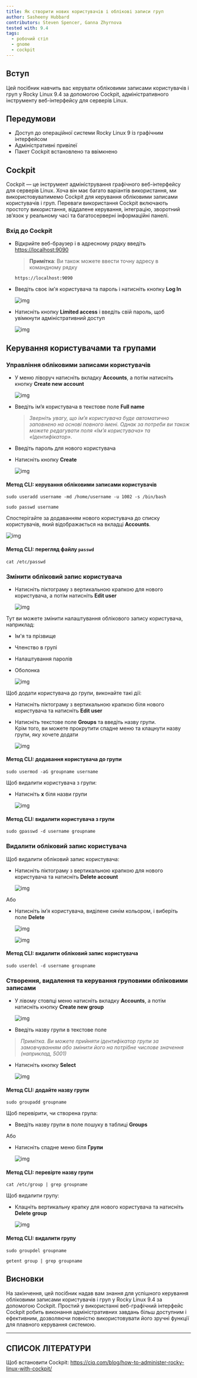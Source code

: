 ```yaml
---
title: Як створити нових користувачів і облікові записи груп
author: Sasheeny Hubbard
contributors: Steven Spencer, Ganna Zhyrnova
tested with: 9.4
tags:
  - робочий стіл
  - gnome
  - cockpit
---
```


## Вступ

Цей посібник навчить вас керувати обліковими записами користувачів і груп у Rocky Linux 9.4 за допомогою Cockpit, адміністративного інструменту веб-інтерфейсу для серверів Linux.

## Передумови

- Доступ до операційної системи Rocky Linux 9 із графічним інтерфейсом
- Адміністративні привілеї
- Пакет Cockpit встановлено та ввімкнено

## Cockpit

Cockpit — це інструмент адміністрування графічного веб-інтерфейсу для серверів Linux. Хоча він має багато варіантів використання, ми використовуватимемо Cockpit для керування обліковими записами користувачів і груп. Переваги використання Cockpit включають простоту використання, віддалене керування, інтеграцію, зворотний зв’язок у реальному часі та багатосерверні інформаційні панелі.

### Вхід до Cockpit

- Відкрийте веб-браузер і в адресному рядку введіть <https://localhost:9090>

  > **Примітка**: Ви також можете ввести точну адресу в командному рядку

  ```text
  https://localhost:9090
  ```

- Введіть своє ім'я користувача та пароль і натисніть кнопку **Log In**

  ![img](images/user_group_acctmgt_images/1.png)

- Натисніть кнопку **Limited access** і введіть свій пароль, щоб увімкнути адміністративний доступ

  ![img](images/user_group_acctmgt_images/2.png)

## Керування користувачами та групами

### Управління обліковими записами користувачів

- У меню ліворуч натисніть вкладку **Accounts**, а потім натисніть кнопку **Create new account**

  ![img](images/user_group_acctmgt_images/5.png)

- Введіть ім’я користувача в текстове поле **Full name**
  > _Зверніть увагу, що ім’я користувача буде автоматично заповнено на основі повного імені. Однак за потреби ви також можете редагувати поля «Ім’я користувача» та «Ідентифікатор»._

- Введіть пароль для нового користувача

- Натисніть кнопку **Create**

  ![img](images/user_group_acctmgt_images/8.png)

#### Метод CLI: керування обліковими записами користувачів

```text
sudo useradd username -md /home/username -u 1002 -s /bin/bash 
```

```text
sudo passwd username 
```

Спостерігайте за додаванням нового користувача до списку користувачів, який відображається на вкладці **Accounts**.

![img](images/user_group_acctmgt_images/9.png)

#### Метод CLI: перегляд файлу `passwd`

```text
cat /etc/passwd
```

### Змінити обліковий запис користувача

- Натисніть піктограму з вертикальною крапкою для нового користувача, а потім натисніть **Edit user**

  ![img](images/user_group_acctmgt_images/13.png)

Тут ви можете змінити налаштування облікового запису користувача, наприклад:

- Ім'я та прізвище
- Членство в групі
- Налаштування паролів
- Оболонка

  ![img](images/user_group_acctmgt_images/15.png)

Щоб додати користувача до групи, виконайте такі дії:

- Натисніть піктограму з вертикальною крапкою біля нового користувача та натисніть **Edit user**

- Натисніть текстове поле **Groups** та введіть назву групи.\
  Крім того, ви можете прокрутити спадне меню та клацнути назву групи, яку хочете додати

  ![img](images/user_group_acctmgt_images/14.png)

#### Метод CLI: додавання користувача до групи

```text
sudo usermod -aG groupname username
```

Щоб видалити користувача з групи:

- Натисніть **x** біля назви групи

  ![img](images/user_group_acctmgt_images/18.png)

#### Метод CLI: видалити користувача з групи

```text
sudo gpasswd -d username groupname
```

### Видалити обліковий запис користувача

Щоб видалити обліковий запис користувача:

- Натисніть піктограму з вертикальною крапкою для нового користувача та натисніть **Delete account**

  ![img](images/user_group_acctmgt_images/16.png)

Або

- Натисніть ім’я користувача, виділене синім кольором, і виберіть поле **Delete**

  ![img](images/user_group_acctmgt_images/17.png)

  ![img](images/user_group_acctmgt_images/22.png)

#### Метод CLI: видалити обліковий запис користувача

```text
sudo userdel -d username groupname
```

### Створення, видалення та керування груповими обліковими записами

- У лівому стовпці меню натисніть вкладку **Accounts**, а потім натисніть кнопку **Create new group**

  ![img](images/user_group_acctmgt_images/7.png)

- Введіть назву групи в текстове поле

> _Примітка. Ви можете прийняти ідентифікатор групи за замовчуванням або змінити його на потрібне числове значення (наприклад, 5001)_

- Натисніть кнопку **Select**

  ![img](images/user_group_acctmgt_images/11.png)

#### Метод CLI: додайте назву групи

```text
sudo groupadd groupname
```

Щоб перевірити, чи створена група:

- Введіть назву групи в поле пошуку в таблиці **Groups**

Або

- Натисніть спадне меню біля **Групи**

  ![img](images/user_group_acctmgt_images/12.png)

#### Метод CLI: перевірте назву групи

```text
cat /etc/group | grep groupname
```

Щоб видалити групу:

- Клацніть вертикальну крапку для нового користувача та натисніть **Delete group**

  ![img](images/user_group_acctmgt_images/21.png)

#### Метод CLI: видалити групу

```text
sudo groupdel groupname
```

```text
getent group | grep groupname
```

## Висновки

На закінчення, цей посібник надав вам знання для успішного керування обліковими записами користувачів і груп у Rocky Linux 9.4 за допомогою Cockpit. Простий у використанні веб-графічний інтерфейс Cockpit робить виконання адміністративних завдань більш доступним і ефективним, дозволяючи повністю використовувати його зручні функції для плавного керування системою.

---

## СПИСОК ЛІТЕРАТУРИ

Щоб встановити Cockpit: <https://ciq.com/blog/how-to-administer-rocky-linux-with-cockpit/>
